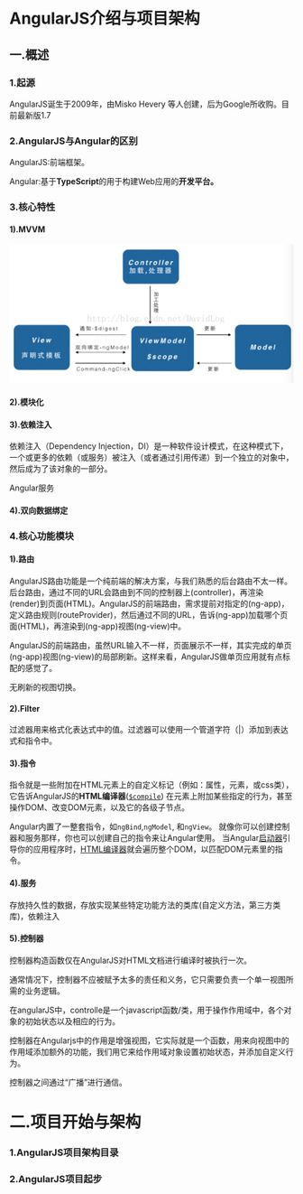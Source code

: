 # AngularJS介绍与项目架构

## 一.概述

### 1.起源

AngularJS诞生于2009年，由Misko Hevery 等人创建，后为Google所收购。目前最新版1.7

### 2.AngularJS与Angular的区别

AngularJS:前端框架。

Angular:基于**TypeScript**的用于构建Web应用的**开发平台。**

### 3.核心特性

#### 1\).MVVM

![](/assets/mvvm.png)

#### 2\).模块化

#### 3\).依赖注入

依赖注入（Dependency Injection，DI）是一种软件设计模式，在这种模式下，一个或更多的依赖（或服务）被注入（或者通过引用传递）到一个独立的对象中，然后成为了该对象的一部分。

Angular服务

#### 4\).双向数据绑定

### 4.核心功能模块

#### 1\).路由

AngularJS路由功能是一个纯前端的解决方案，与我们熟悉的后台路由不太一样。后台路由，通过不同的URL会路由到不同的控制器上\(controller\)，再渲染\(render\)到页面\(HTML\)。AngularJS的前端路由，需求提前对指定的\(ng-app\)，定义路由规则\(routeProvider\)，然后通过不同的URL，告诉\(ng-app\)加载哪个页面\(HTML\)，再渲染到\(ng-app\)视图\(ng-view\)中。

AngularJS的前端路由，虽然URL输入不一样，页面展示不一样，其实完成的单页\(ng-app\)视图\(ng-view\)的局部刷新。这样来看，AngularJS做单页应用就有点标配的感觉了。

无刷新的视图切换。

#### 2\).Filter

过滤器用来格式化表达式中的值。过滤器可以使用一个管道字符（\|）添加到表达式和指令中。

#### 3\).指令

指令就是一些附加在HTML元素上的自定义标记（例如：属性，元素，或css类），它告诉AngularJS的**HTML编译器**\([`$compile`](http://www.angularjs.net.cn/tutorial/api/ng.$compile)\) 在元素上附加某些指定的行为，甚至操作DOM、改变DOM元素，以及它的各级子节点。

Angular内置了一整套指令，如`ngBind`,`ngModel`, 和`ngView`。 就像你可以创建控制器和服务那样，你也可以创建自己的指令来让Angular使用。 当Angular[启动器](http://www.angularjs.net.cn/tutorial/guide/bootstrap)引导你的应用程序时，[HTML编译器](http://www.angularjs.net.cn/tutorial/guide/compiler)就会遍历整个DOM，以匹配DOM元素里的指令。

#### 4\).服务

存放持久性的数据，存放实现某些特定功能方法的类库\(自定义方法，第三方类库\)，依赖注入

#### 5\).控制器

控制器构造函数仅在AngularJS对HTML文档进行编译时被执行一次。

通常情况下，控制器不应被赋予太多的责任和义务，它只需要负责一个单一视图所需的业务逻辑。

在angularJS中，controlle是一个javascript函数/类，用于操作作用域中，各个对象的初始状态以及相应的行为。

控制器在Angularjs中的作用是增强视图，它实际就是一个函数，用来向视图中的作用域添加额外的功能，我们用它来给作用域对象设置初始状态，并添加自定义行为。

控制器之间通过“广播”进行通信。

# 二.项目开始与架构

### 1.AngularJS项目架构目录

### 2.AngularJS项目起步



